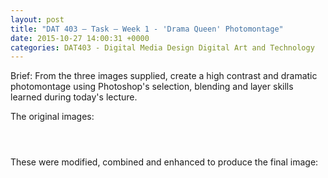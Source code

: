 ```yaml
---
layout: post
title: "DAT 403 – Task – Week 1 - 'Drama Queen' Photomontage"
date: 2015-10-27 14:00:31 +0000
categories: DAT403 - Digital Media Design Digital Art and Technology
---
```


<!-- wp:paragraph {"className":"brief"} -->
<p class="brief">Brief: From the three images supplied, create a high contrast and dramatic photomontage using Photoshop's&nbsp;selection, blending and layer skills learned during today's lecture.</p>
<!-- /wp:paragraph -->

<!-- wp:paragraph -->
<p>The original images:</p>
<!-- /wp:paragraph -->

<!-- wp:gallery {"linkTo":"media","sizeSlug":"medium","align":"left"} -->
<figure class="wp-block-gallery alignleft has-nested-images columns-default is-cropped"><!-- wp:image {"id":283,"sizeSlug":"medium","linkDestination":"media"} -->
<figure class="wp-block-image size-medium"><a href="https://www.circleseven.co.uk/wp-content/uploads/2022/12/Background-scaled-1.jpg"><img src="https://www.circleseven.co.uk/wp-content/uploads/2022/12/Background-scaled-1-300x202.jpg" alt="" class="wp-image-283"/></a></figure>
<!-- /wp:image -->

<!-- wp:image {"id":281,"sizeSlug":"medium","linkDestination":"media"} -->
<figure class="wp-block-image size-medium"><a href="https://www.circleseven.co.uk/wp-content/uploads/2022/12/Sky-scaled-1.jpg"><img src="https://www.circleseven.co.uk/wp-content/uploads/2022/12/Sky-scaled-1-300x200.jpg" alt="" class="wp-image-281"/></a></figure>
<!-- /wp:image -->

<!-- wp:image {"id":282,"sizeSlug":"medium","linkDestination":"media"} -->
<figure class="wp-block-image size-medium"><a href="https://www.circleseven.co.uk/wp-content/uploads/2022/12/Model-scaled-1.jpg"><img src="https://www.circleseven.co.uk/wp-content/uploads/2022/12/Model-scaled-1-192x300.jpg" alt="" class="wp-image-282"/></a></figure>
<!-- /wp:image --></figure>
<!-- /wp:gallery -->

<!-- wp:paragraph -->
<p>These were modified, combined and enhanced to produce the final image:</p>
<!-- /wp:paragraph -->

<!-- wp:image {"id":284,"linkDestination":"custom"} -->
<figure class="wp-block-image"><a href="https://www.circleseven.co.uk/wp-content/uploads/2022/12/drama_queen-scaled-1.jpg"><img src="https://www.circleseven.co.uk/wp-content/uploads/2022/12/drama_queen-scaled-1-1024x690.jpg" alt="" class="wp-image-284"/></a></figure>
<!-- /wp:image -->